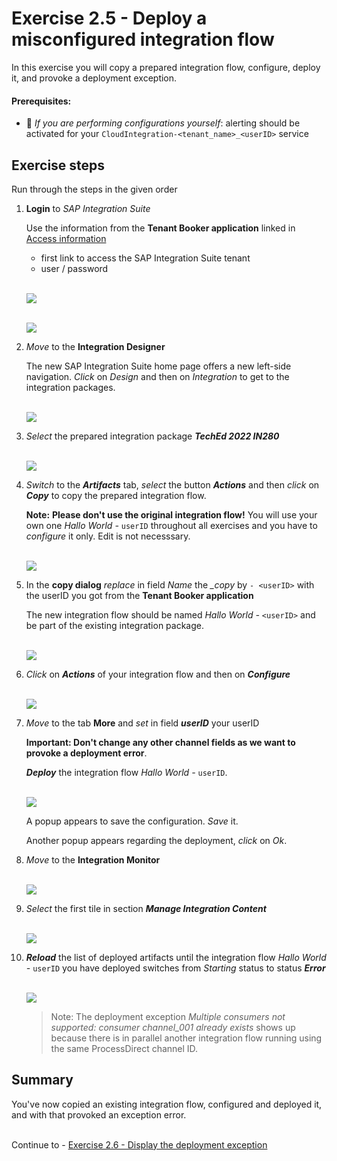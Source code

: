 # Exercise 2.5 - Deploy a misconfigured integration flow

In this exercise you will copy a prepared integration flow, configure, deploy it, and provoke a deployment exception.

#### Prerequisites:

- :construction_worker: *If you are performing configurations yourself*: alerting should be activated for your `CloudIntegration-<tenant_name>_<userID>` service

## Exercise steps

Run through the steps in the given order

1. **Login** to *SAP Integration Suite* 

    Use the information from the **Tenant Booker application** linked in [Access information](/exercises/ex0/ex02/) 
    
    - first link to access the SAP Integration Suite tenant 
    - user / password
    
    <br>![](/exercises/ex2/images/Login.png)
    
  
    <br>![](/exercises/ex2/images/SuiteLoginInfo.png) 

2. *Move* to the **Integration Designer** 

    The new SAP Integration Suite home page offers a new left-side navigation. *Click* on *Design* and then on *Integration* to get to the integration packages. 
    
    <br>![](/exercises/ex2/images/SuiteMoveDesigner.png)
    
3. *Select* the prepared integration package ***TechEd 2022 IN280***

    <br>![](/exercises/ex2/images/SuiteDesignerSelectPackage.png)
    
4. *Switch* to the ***Artifacts*** tab, *select* the button ***Actions*** and then *click* on ***Copy*** to copy the prepared integration flow.
    
    **Note:** **Please don't use the original integration flow!** You will use your own one *Hallo World -* `userID` throughout all exercises and you have to *configure* it only. Edit is not necesssary.

    <br>![](/exercises/ex2/images/SuiteArtifactsActionsCopy.png)
  
5. In the **copy dialog** *replace* in field *Name* the *_copy*  by `- <userID>` with the userID you got from the **Tenant Booker application**

    The new integration flow should be named *Hallo World -* `<userID>` and be part of the existing integration package.

    <br>![](/exercises/ex2/images/SuiteDesignerCopyFlow.png)

6. *Click* on ***Actions*** of your integration flow and then on ***Configure***

    <br>![](/exercises/ex2/images/SuiteArtifactsActionsConfigure.png)
    
7. *Move* to the tab **More** and *set* in field ***userID*** your userID 
    
    **Important: Don't change any other channel fields as we want to provoke a deployment error**.
    
    ***Deploy*** the integration flow *Hallo World -* `userID`.
    
    <br>![](/exercises/ex2/images/SuiteDesignerConfigureUser.png)
    
    A popup appears to save the configuration. *Save* it.
    
    Another popup appears regarding the deployment, *click* on *Ok*.

8. *Move* to the **Integration Monitor** 

    <br>![](/exercises/ex2/images/SuiteMoveMonitor.png)

9. *Select* the first tile in section ***Manage Integration Content***

    <br>![](/exercises/ex2/images/SuiteMonitorMoveToContent.png)

10. ***Reload*** the list of deployed artifacts until the integration flow *Hallo World -* `userID` you have deployed switches from *Starting* status to status ***Error***

    <br>![](/exercises/ex2/images/SuiteMPLConsumer001ExistsAlready.png)

    >
    > Note: The deployment exception *Multiple consumers not supported: consumer channel_001 already exists* shows up because there is in parallel another integration flow running using the same ProcessDirect channel ID. 
    > 

## Summary

You've now copied an existing integration flow, configured and deployed it, and with that provoked an exception error. 

<br>Continue to - [Exercise 2.6 - Display the deployment exception](/exercises/ex2/ex26/readme.md)




















